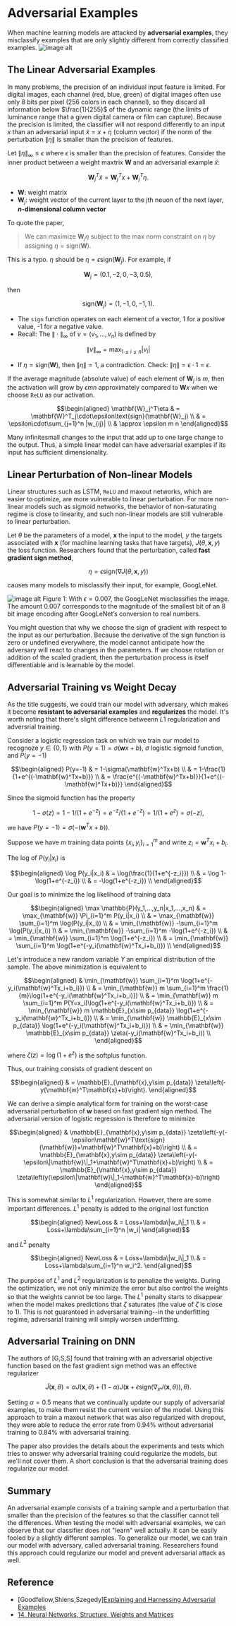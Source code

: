# Adversarial Examples
When machine learning models are attacked by **adversarial examples**, they misclassify examples that are only slightly different from correctly classified examples. 
![image alt](https://github.com/levi0206/ML-group-github/blob/0f7eda42f618ef8854663d61ca506862cdc57870/image/panda%20gibbon.png)

## The Linear Adversarial Examples
In many problems, the precision of an individual input feature is limited. For digital images, each channel (red, blue, green) of digital images often use only 8 bits per pixel (256 colors in each channel), so they discard all information below $`\frac{1}{255}`$ of the dynamic range (the limits of luminance range that a given digital camera or film can capture). Because the precision is limited, the classifier will not respond differently to an input $x$ than an adversarial input $\tilde{x}=x+\eta$ (column vector) if the norm of the perturbation $`\| \eta\|`$ is smaller than the precision of features. 

Let $`\|\eta\|_{\infty}\leq\epsilon`$ where $`\epsilon`$ is smaller than the precision of features. Consider the inner product between a weight maxtrix $\mathbf{W}$ and an adversarial example $`\tilde{x}`$:
```math
\mathbf{W}^T_j\tilde{x}=\mathbf{W}^T_j x+\mathbf{W}_j^T\eta.
```
- $\mathbf{W}$: weight matrix
- $\mathbf{W}_j$: weight vector of the current layer to the jth neuon of the next layer, **$n$-dimensional column vector**
  
To quote the paper,
> We can maximize $`\mathbf{W}_j\eta`$ subject to the max norm constraint on $\eta$ by assigning $`\eta=\text{sign}(\mathbf{W})`$.

This is a typo. $\eta$ should be $`\eta=\epsilon\text{sign}(\mathbf{W}_j)`$. For example, if
```math
\mathbf{W}_j=(0.1,-2,0,-3,0.5),
```
then
```math
\text{sign}(\mathbf{W}_j)=(1,-1,0,-1,1).
```
- The `sign` function operates on each element of a vector, 1 for a positive value, -1 for a negative value.
- Recall: The $`\|\cdot\|_{\infty}`$ of $v=(v_1,...,v_n)$ is defined by
```math
\|v\|_{\infty}=\max_{1\leq i\leq n} |v_i|
```
- If $`\eta=\text{sign}(\mathbf{W})`$, then $`\|\eta\|=1`$, a contradiction.
Check: $`\|\eta\|=\epsilon\cdot 1=\epsilon`$.

If the average magnitude (absolute value) of each element of $`\mathbf{W}_j`$ is $m$, then the activation will grow by $\epsilon m n$ approximately compared to $`\mathbf{W} x`$ when we choose `ReLU` as our activation. 
```math
\begin{aligned}
\mathbf{W}_j^T\eta & = \mathbf{W}^T_j\cdot\epsilon\text{sign}(\mathbf{W}_j) \\
                 & = \epsilon\cdot\sum_{j=1}^n |w_{ij}| \\
                 & \approx \epsilon m n
\end{aligned}
```
Many infinitesmall changes to the input that add up to one large change to the output. Thus, a simple linear model can have adversarial examples if its input has sufficient dimensionality.

## Linear Perturbation of Non-linear Models
Linear structures such as LSTM, `ReLU` and maxout networks, which are easier to optimize, are more vulnerable to linear perturbation. For more non-linear models such as sigmoid networks, the behavior of non-saturating regime is close to linearity, and such non-linear models are still vulnerable to linear perturbation.

Let $\theta$ be the parameters of a model, $\mathbf{x}$ the input to the model, $y$ the targets associated with $\mathbf{x}$ (for machine learning tasks that have targets), $`J(\theta,\mathbf{x},y)`$ the loss function. Researchers found that the perturbation, called **fast gradient sign method**, 
```math
\eta=\epsilon\text{sign}(\nabla J(\theta,\mathbf{x},y))
```
causes many models to misclassify their input, for example, GoogLeNet.  

![image alt](https://github.com/levi0206/ML-group-github/blob/aaaeff18338dea0514f6e8fd90715a426ada979e/image/panda%20gibbon%20example.png)
Figure 1: With $`\epsilon=0.007`$, the GoogLeNet misclassifies the image. The amount 0.007 corresponds to the magnitude of the smallest bit of an 8 bit image encoding after GoogLeNet’s conversion to real numbers.

You might question that why we choose the sign of gradient with respect to the input as our perturbation. Because the derivative of the sign function is zero or undefined everywhere, the model cannot anticipate how the adversary will react to changes in the parameters. If we choose rotation or addition of the scaled gradient, then the perturbation process is itself differentiable and is learnable by the model.

## Adversarial Training vs Weight Decay
As the title suggests, we could train our model with adversary, which makes it become **resistant to adversarial examples** and **regularizes** the model. It's worth noting that there's slight difference betweenn $L1$ regularization and adversrial training. 

Consider a logistic regression task on which we train our model to recognoze $`y\in\{0,1\}`$ with $`P(y=1)=\sigma(\mathbf{w}x+b)`$, $\sigma$ logistic sigmoid function, and $`P(y=-1)`$ 
```math
\begin{aligned}
P(y=-1) & = 1-\sigma(\mathbf{w}^Tx+b) \\
        & = 1-\frac{1}{1+e^{(-\mathbf{w}^Tx+b)}} \\
        & = \frac{e^{(-\mathbf{w}^Tx+b)}}{1+e^{(-\mathbf{w}^Tx+b)}}
\end{aligned}
```
Since the sigmoid function has the property
```math
1-\sigma(z)=1-1/(1+e^{-z})=e^{-z}/(1+e^{-z})=1/(1+e^z)=\sigma(-z),
```
we have $`P(y=-1)=\sigma(-(\mathbf{w}^Tx+b))`$. 

Suppose we have $m$ training data points $`\{x_i,y_i\}_{i=1}^m`$ and write $`z_i=\mathbf{w}^Tx_i+b_i`$. 

The log of $`P(y_i|x_i)`$ is
```math
\begin{aligned}
\log P(y_i|x_i) & = \log(\frac{1}{1+e^{-z_i}}) \\
                & = \log 1-\log(1+e^{-z_i}) \\ 
                & = -\log(1+e^{-z_i}) \\
\end{aligned}
```

Our goal is to minimize the log likelihood of training data 
```math
\begin{aligned}
\max \mathbb{P}(y_1,...,y_n|x_1,...,x_n) & = \max_{\mathbf{w}} \Pi_{i=1}^m P(y_i|x_i) \\
                                         & = \max_{\mathbf{w}} \sum_{i=1}^m \log(P(y_i|x_i)) \\
                                         & = \min_{\mathbf{w}} -\sum_{i=1}^m \log(P(y_i|x_i)) \\
                                         & = \min_{\mathbf{w}} -\sum_{i=1}^m -\log(1+e^{-z_i}) \\
                                         & = \min_{\mathbf{w}} \sum_{i=1}^m \log(1+e^{-z_i}) \\
                                         & = \min_{\mathbf{w}} \sum_{i=1}^m \log(1+e^{-y_i(\mathbf{w}^Tx_i+b_i)}) \\ 
\end{aligned}
```
Let's introduce a new random variable $Y$ an empirical distribution of the sample. The above minimization is equivalent to
```math
\begin{aligned}
& \min_{\mathbf{w}} \sum_{i=1}^m \log(1+e^{-y_i(\mathbf{w}^Tx_i+b_i)}) \\
& = \min_{\mathbf{w}} m \sum_{i=1}^m \frac{1}{m}\log(1+e^{-y_i(\mathbf{w}^Tx_i+b_i)}) \\
& = \min_{\mathbf{w}} m \sum_{i=1}^m P(Y=x_i)\log(1+e^{-y_i(\mathbf{w}^Tx_i+b_i)}) \\
& = \min_{\mathbf{w}} m \mathbb{E}_{x\sim p_{data}} \log(1+e^{-y_i(\mathbf{w}^Tx_i+b_i)}) \\
& = \min_{\mathbf{w}} \mathbb{E}_{x\sim p_{data}} \log(1+e^{-y_i(\mathbf{w}^Tx_i+b_i)}) \\
& = \min_{\mathbf{w}} \mathbb{E}_{x\sim p_{data}} \zeta(-y_i(\mathbf{w}^Tx_i+b_i)) \\
\end{aligned}
```
where $`\zeta(z)=\log(1+e^z)`$ is the softplus function.

Thus, our training consists of gradient descent on 
```math
\begin{aligned}
& = \mathbb{E}_{\mathbf{x},y\sim p_{data}} \zeta\left(-y(\mathbf{w}^T\mathbf{x}+b)\right). 
\end{aligned}
```
We can derive a simple analytical form for training on the worst-case adversarial perturbation of $\mathbf{w}$ based on fast gradient sign method. The adversarial version of logistic regression is therefore to minimize
```math
\begin{aligned}
& \mathbb{E}_{\mathbf{x},y\sim p_{data}} \zeta\left(-y(-\epsilon\mathbf{w}^T\text{sign}(\mathbf{w})+\mathbf{w}^T\mathbf{x}+b)\right) \\
& = \mathbb{E}_{\mathbf{x},y\sim p_{data}} \zeta\left(-y(-\epsilon\|\mathbf{w}\|_1+\mathbf{w}^T\mathbf{x}+b)\right) \\
& = \mathbb{E}_{\mathbf{x},y\sim p_{data}} \zeta\left(y(\epsilon\|\mathbf{w}\|_1-\mathbf{w}^T\mathbf{x}-b)\right)
\end{aligned}
```
This is somewhat similar to $L^1$ regularization. However, there are some important differences.
$L^1$ penalty is added to the original lost function
```math
\begin{aligned}
NewLoss & = Loss+\lambda\|w_i\|_1 \\
        & = Loss+\lambda\sum_{i=1}^n |w_i|
\end{aligned}
```
and $L^2$ penalty
```math
\begin{aligned}
NewLoss & = Loss+\lambda\|w_i\|_1 \\
        & = Loss+\lambda\sum_{i=1}^n w_i^2.
\end{aligned}
```
The purpose of $L^1$ and $L^2$ regularization is to penalize the weights. During the optimization, we not only minimize the error but also control the weights so that the weights cannot be too large. The $L^1$ penalty starts to disappear when the model makes predictions that $\zeta$ saturates (the value of $\zeta$ is close to 1). This is not guaranteed in adversarial training--in the underfitting regime, adversarial training will simply worsen underfitting.

## Adversarial Training on DNN
The authors of [G,S,S] found that training with an adversarial objective function based on the fast gradient sign method was an effective regularizer
```math
\tilde{J}(\mathbf{x},\theta)=\alpha J(\mathbf{x},\theta)+(1-\alpha)J(\mathbf{x}+\epsilon\text{sign}(\nabla_xJ(\mathbf{x},\theta)),\theta).
```
Setting $`\alpha=0.5`$ means that we continually update our supply of adversarial examples, to make them resist the current version of the model. Using this approach to train a maxout network that was also regularized with dropout, they were able to reduce the error rate from 0.94% without adversarial training to 0.84% with adversarial training.

The paper also provides the details about the experiments and tests which tries to answer why adversarial training could regularize the models, but we'll not cover them. A short conclusion is that the adversarial training does regularize our model.

## Summary
An adversarial example consists of a training sample and a perturbation that smaller than the precision of the features so that the classifier cannot tell the differences. When testing the model with adversarial examples, we can observe that our classifier does not "learn" well actually. It can be easily fooled by a slightly different samples. To generalize our model, we can train our model with adversary, called adversarial training. Researchers found this approach could regularize our model and prevent adversarial attack as well. 

## Reference
- [Goodfellow,Shlens,Szegedy][Explaining and Harnessing Adversarial Examples](https://arxiv.org/abs/1412.6572)
- [14. Neural Networks, Structure, Weights and Matrices](https://python-course.eu/machine-learning/neural-networks-structure-weights-and-matrices.php)

  
